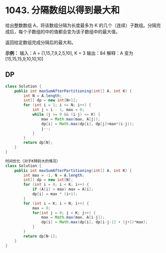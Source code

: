 # 1043. 分隔数组以得到最大和

给出整数数组 A，将该数组分隔为长度最多为 K 的几个（连续）子数组。分隔完成后，每个子数组的中的值都会变为该子数组中的最大值。

返回给定数组完成分隔后的最大和。

**示例：**
输入：A = [1,15,7,9,2,5,10], K = 3
输出：84
解释：A 变为 [15,15,15,9,10,10,10]

## DP
```java
class Solution {
    public int maxSumAfterPartitioning(int[] A, int K) {
        int N = A.length;
        int[] dp = new int[N+1];
        for (int i = 1; i <= N; i++) {
            int j = i - 1, max = 0;
            while (j >= 0 && (i-j) <= K) {
                max = Math.max(max, A[j]);
                dp[i] = Math.max(dp[i], dp[j]+max*(i-j));
                j--;
            }
        }
        return dp[N];
    }
}
```
```java
时间优化（对于K特别大的情况）
class Solution {
    public int maxSumAfterPartitioning(int[] A, int K) {
        int max = -1, N = A.length;
        int[] dp = new int[N];
        for (int i = 0; i < K; i++) {
            if (A[i] > max) max = A[i]; 
            dp[i] = max * (i+1);
        }
        for (int i = K; i < N; i++) {
            max = 0;
            for(int j = 0; j < K; j++) {
                max = Math.max(max, A[i-j]);
                dp[i] = Math.max(dp[i], dp[i-j-1] + (j+1)*max);
            }
        }
        return dp[N-1];
    }
}
```